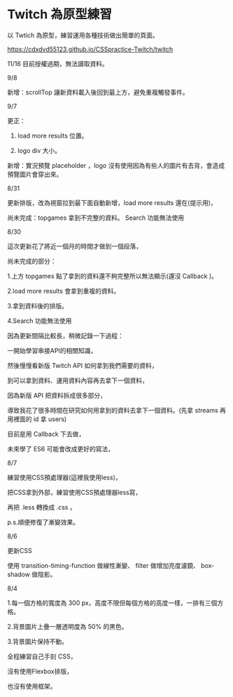 # Twitch 為原型練習

以 Twtich 為原型，練習運用各種技術做出簡單的頁面。

https://cdxdvd55123.github.io/CSSpractice-Twitch/twitch

11/16 目前授權過期，無法讀取資料。

9/8

新增：scrollTop 讓新資料載入後回到最上方，避免重複觸發事件。

9/7

更正：

1. load more results 位置。

2. logo div 大小。

新增：實況預覽 placeholder ，logo 沒有使用因為有些人的圖片有去背，會造成預覽圖片會穿出來。

8/31

更新排版，改為視窗拉到最下面自動新增，load more results 還在(提示用)，

尚未完成：topgames 拿到不完整的資料。
         Search   功能無法使用

8/30

這次更新花了將近一個月的時間才做到一個段落，

尚未完成的部分：

1.上方 topgames 點了拿到的資料還不夠完整所以無法顯示(還沒 Callback )。

2.load more results 會拿到重複的資料。

3.拿到資料後的排版。

4.Search 功能無法使用

因為更新間隔比較長，稍微記錄一下過程：

一開始學習串接API的相關知識，

然後慢慢看新版 Twitch API 如何拿到我們需要的資料，

到可以拿到資料、運用資料內容再去拿下一個資料，

因為新版 API 把資料拆成很多部分，

導致我花了很多時間在研究如何用拿到的資料去拿下一個資料。(先拿 streams 再用裡面的 id 拿 users)

目前是用 Callback 下去做，

未來學了 ES6 可能會改成更好的寫法，

8/7

練習使用CSS預處理器(這裡我使用less)，

把CSS拿到外部，練習使用CSS預處理器less寫，

再把 .less 轉換成 .css 。

p.s.順便修復了漸變效果。


8/6

更新CSS 

使用  transition-timing-function 做線性漸變、 
      filter 做增加亮度濾鏡、 
      box-shadow 做陰影。

8/4

1.每一個方格的寬度為 300 px，高度不限但每個方格的高度一樣，一排有三個方格。

2.背景圖片上疊一層透明度為 50% 的黑色。

3.背景圖片保持不動。

全程練習自己手刻 CSS，

沒有使用Flexbox排版，

也沒有使用框架。


